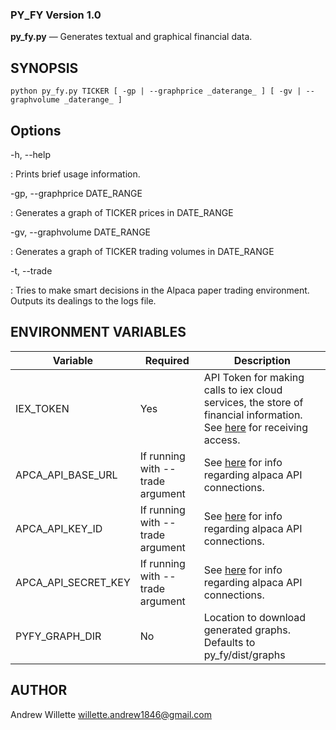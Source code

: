 ### PY_FY Version 1.0

**py_fy.py** — Generates textual and graphical financial data. 

## SYNOPSIS

`python py_fy.py TICKER [ -gp | --graphprice _daterange_ ] [ -gv | --graphvolume _daterange_ ]`

## Options

-h, --help

:   Prints brief usage information.

-gp, --graphprice DATE_RANGE

:   Generates a graph of TICKER prices in DATE_RANGE 

-gv, --graphvolume DATE_RANGE

:   Generates a graph of TICKER trading volumes in DATE_RANGE

-t, --trade

:   Tries to make smart decisions in the Alpaca paper trading environment. Outputs its dealings to the logs file.

## ENVIRONMENT VARIABLES

Variable | Required | Description
------------ | ------------- | -------------
IEX_TOKEN | Yes | API Token for making calls to iex cloud services, the store of financial information. See [here](https://iexcloud.io) for receiving access. 
APCA_API_BASE_URL | If running with --trade argument | See [here](https://app.alpaca.markets/paper) for info regarding alpaca API connections.
APCA_API_KEY_ID | If running with --trade argument | See [here](https://app.alpaca.markets/paper) for info regarding alpaca API connections.
APCA_API_SECRET_KEY | If running with --trade argument | See [here](https://app.alpaca.markets/paper) for info regarding alpaca API connections. 
PYFY_GRAPH_DIR | No | Location to download generated graphs. Defaults to py_fy/dist/graphs

## AUTHOR

Andrew Willette <willette.andrew1846@gmail.com>

